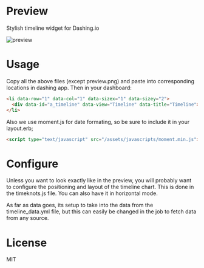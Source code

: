 # Preview
Stylish timeline widget for Dashing.io

![preview](/preview.png)

# Usage
Copy all the above files (except preview.png) and paste into corresponding locations in dashing app.  Then in your dashboard:

```html
<li data-row="1" data-col="1" data-sizex="1" data-sizey="2">
  <div data-id="a_timeline" data-view="Timeline" data-title="Timeline"></div>
</li>
```

Also we use moment.js for date formating, so be sure to include it in your layout.erb;
```html
<script type="text/javascript" src="/assets/javascripts/moment.min.js"></script>
```

# Configure
Unless you want to look exactly like in the preview, you will probably want to configure the positioning and layout of the timeline chart.  This is done in the timeknots.js file.  You can also have it in horizontal mode.  

As far as data goes, its setup to take into the data from the timeline_data.yml file, but this can easily be changed in the job to fetch data from any source.

# License
MIT

